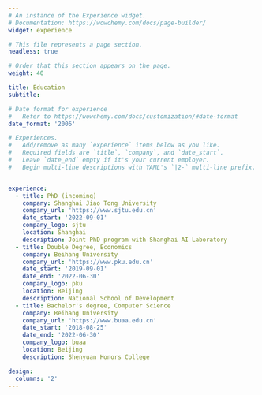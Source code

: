 ```yaml
---
# An instance of the Experience widget.
# Documentation: https://wowchemy.com/docs/page-builder/
widget: experience

# This file represents a page section.
headless: true

# Order that this section appears on the page.
weight: 40

title: Education
subtitle:

# Date format for experience
#   Refer to https://wowchemy.com/docs/customization/#date-format
date_format: '2006'

# Experiences.
#   Add/remove as many `experience` items below as you like.
#   Required fields are `title`, `company`, and `date_start`.
#   Leave `date_end` empty if it's your current employer.
#   Begin multi-line descriptions with YAML's `|2-` multi-line prefix.


experience:
  - title: PhD (incoming)
    company: Shanghai Jiao Tong University
    company_url: 'https://www.sjtu.edu.cn'
    date_start: '2022-09-01'
    company_logo: sjtu
    location: Shanghai
    description: Joint PhD program with Shanghai AI Laboratory
  - title: Double Degree, Economics
    company: Beihang University
    company_url: 'https://www.pku.edu.cn'
    date_start: '2019-09-01'
    date_end: '2022-06-30'
    company_logo: pku
    location: Beijing
    description: National School of Development
  - title: Bachelor's degree, Computer Science
    company: Beihang University
    company_url: 'https://www.buaa.edu.cn'
    date_start: '2018-08-25'
    date_end: '2022-06-30'
    company_logo: buaa
    location: Beijing
    description: Shenyuan Honors College

design:
  columns: '2'
---
```


